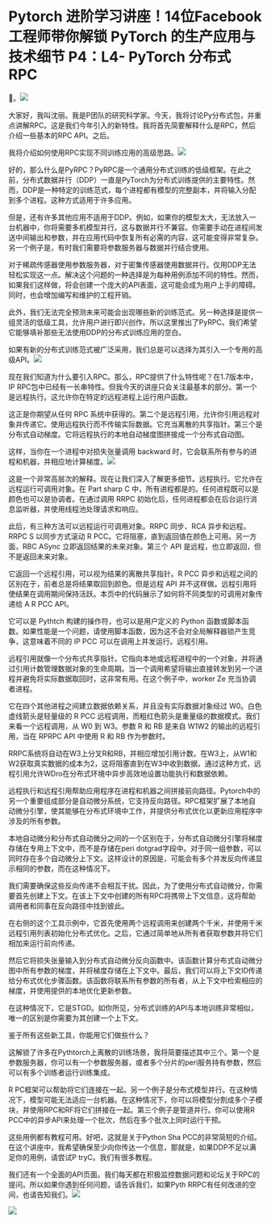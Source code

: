 # Pytorch 进阶学习讲座！14位Facebook工程师带你解锁 PyTorch 的生产应用与技术细节 P4：L4- PyTorch 分布式 RPC 

🎼。![](img/5747d0e2c4e80d16a5a2b785aa519633_1.png)

大家好，我叫沈丽。我是P团队的研究科学家。今天，我将讨论Py分布式包，并重点讲解RPC。这是我们今年引入的新特性。我将首先简要解释什么是RPC，然后介绍一些基本的RPC API。之后。

我将介绍如何使用RPC实现不同训练应用的高级思路。![](img/5747d0e2c4e80d16a5a2b785aa519633_3.png)

好的，那么什么是PyRPC？PyRPC是一个通用分布式训练的低级框架。在此之前，分布式数据并行（DDP）一直是PyTorch为分布式训练提供的主要特性。然而，DDP是一种特定的训练范式，每个进程都有模型的完整副本，并将输入分配到多个进程。这种方式适用于许多应用。

但是，还有许多其他应用不适用于DDP。例如，如果你的模型太大，无法放入一台机器中，你将需要多机模型并行。这与数据并行不兼容。你需要手动在进程间发送中间输出和参数，并在应用代码中恢复所有必需的内容，这可能变得非常复杂。另一个例子是，有时我们需要将参数服务器与数据并行结合使用。

对于稀疏传感器使用参数服务器，对于密集传感器使用数据并行。仅用DDP无法轻松实现这一点。解决这个问题的一种选择是为每种用例添加不同的特性。然而，如果我们这样做，将会创建一个庞大的API表面，这可能会成为用户上手的障碍。同时，也会增加编写和维护的工程开销。

此外，我们无法完全预测未来可能会出现哪些新的训练范式。另一种选择是提供一组灵活的低级工具，允许用户进行即兴创作。所以这里推出了PyRPC。我们希望它能够填补那些无法使用DDP的分布式训练应用的空白。

如果有新的分布式训练范式被广泛采用，我们总是可以选择为其引入一个专用的高级API。![](img/5747d0e2c4e80d16a5a2b785aa519633_5.png)

现在我们知道为什么要引入RPC。那么，RPC提供了什么特性呢？在1.7版本中，IP RPC包中已经有一长串特性。但我今天的讲座只会关注最基本的部分。第一个是远程执行。这允许你在特定的远程进程上运行用户函数。

这正是你期望从任何 RPC 系统中获得的。第二个是远程引用，允许你引用远程对象并传递它。使用远程执行而不传输实际数据。它充当离散的共享指针。第三个是分布式自动梯度。它将远程执行的本地自动梯度图拼接成一个分布式自动图。

这样，当你在一个进程中对损失张量调用 backward 时，它会联系所有参与的进程和机器，并相应地计算梯度。![](img/5747d0e2c4e80d16a5a2b785aa519633_7.png)

这是一个非常高层次的解释。现在让我们深入了解更多细节。远程执行。它允许在远程运行可调用对象。在 Part sharp C 中，所有进程都是的。任何进程既可以是颜色也可以是协调者。在通过调用 RRPC 初始化后，任何进程都会在后台运行消息监听器，并使用线程池处理请求和响应。

此后，有三种方法可以远程运行可调用对象。RRPC 同步、RCA 异步和远程。RRPC S 以同步方式滚动 R PCC。它将阻塞，直到返回值在颜色上可用。另一方面，RBC ASync 立即返回结果的未来对象。第三个 API 是远程，也立即返回，但不是返回未来对象。

它返回一个远程引用，可以视为结果的离散共享指针。R PCC 异步和远程之间的区别在于，前者总是将结果取回到颜色。但是远程 API 并不这样做。远程引用将使结果在调用期间保持活跃。本页中的代码展示了如何将不同类型的可调用对象传递给 A R PCC API。

它可以是 Pythtch 构建的操作符，也可以是用户定义的 Python 函数或脚本函数。如果性能是一个问题，请使用脚本函数，因为这不会对全局解释器锁产生竞争，这意味着不同的 IP PCC 可以在调用上并发运行。远程引用。

远程引用就像一个分布式共享指针。它指向本地或远程进程中的一个对象，并将通过引用计数管理数据对象的生命周期。当一个调用希望将输出直接转发到另一个进程并避免将实际数据取回时，这非常有用。在这个例子中，worker Ze 充当协调者进程。

它在四个其他进程之间建立数据依赖关系，并且没有实际数据对象经过 W0。白色虚线箭头是轻量级的 R PCC 远程调用，而粗红色箭头是重量级的数据模式。我们来看一个远程调用，从 W0 到 W3。参数 R 和 RB 是来自 W1W2 的输出的远程引用，当在 RPRPC API 中使用 R 和 RB 作为参数时。

RRPC系统将自动在W3上分叉R和RB，并相应增加引用计数。在W3上，从W1和W2获取真实数据的成本为2，这将阻塞直到在W3中收到数据。通过这种方式，远程引用允许WDro在分布式环境中异步高效地设置功能执行和数据依赖。

远程执行和远程引用帮助应用程序在进程和机器之间拼接前向路径。Pytorch中的另一个重要组成部分是自动微分系统，它支持反向路径。RPC框架扩展了本地自动微分引擎，使其能够在分布式环境中工作，并提供分布式优化以更新应用程序中涉及的所有参数。

本地自动微分和分布式自动微分之间的一个区别在于，分布式自动微分引擎将梯度存储在专用上下文中，而不是存储在peri dotgrad字段中。对于同一组参数，可以同时存在多个自动微分上下文。这样设计的原因是，可能会有多个并发反向传递显示相同的参数，而在这种情况下。

我们需要确保这些反向传递不会相互干扰。因此，为了使用分布式自动微分，你需要首先创建上下文。在该上下文中创建的所有RPC将携带上下文信息，这将帮助调用者和同事在反向路径中找到彼此。

在右侧的这个工具示例中，它首先使用两个远程调用来创建两个千米，并使用千米远程引用列表初始化分布式优化。之后，它通过简单地从所有者获取参数并将它们相加来运行前向传递。

然后它将损失张量输入到分布式自动微分反向函数中。该函数计算分布式自动微分图中所有参数的梯度，并将梯度存储在上下文中。最后，我们可以将上下文ID传递给分布式优化步骤函数。该函数将联系所有参数的所有者，从上下文中检索相应的梯度，并使用提供的本地优化更新参数。

在这种情况下，它是STGD。如你所见，分布式训练的API与本地训练非常相似，唯一的区别是你需要为其创建一个上下文。

鉴于所有这些新工具，你能用它们做些什么？

这解锁了许多在Pythtorch上离散的训练场景，我将简要描述其中三个。第一个是参数服务器，你可以有一个参数服务器，或者多个分片的peri服务持有参数，然后可以有多个训练者运行训练集成。

R PC框架可以帮助将它们连接在一起。另一个例子是分布式模型并行。在这种情况下，模型可能无法适应一台机器。在这种情况下，你可以将模型分割成多个子模块，并使用RPC和RF将它们拼接在一起。第三个例子是管道并行。你可以使用R PCC中的异步API来处理一个批次，然后在多个批次上同时运行干预。

这些用例都有教程可用。好吧，这就是关于Python Sha PCC的非常简短的介绍。在这个讲座中，我希望确保至少向你传达一个信息，那就是，如果DDP不足以满足你的用例，请尝试P tryC。我们有很多教程。

我们还有一个全面的API页面。我们每天都在积极监控数据问题和论坛关于RPC的提问。所以如果你遇到任何问题，请告诉我们，如果Pyth RRPC有任何改进的空间，也请告知我们。![](img/5747d0e2c4e80d16a5a2b785aa519633_11.png)

![](img/5747d0e2c4e80d16a5a2b785aa519633_12.png)
